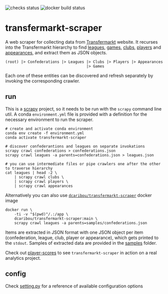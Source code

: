 
![checks status](https://github.com/dcaribou/transfermarkt-scraper/workflows/Scrapy%20Contracts%20Checks/badge.svg)
![docker build status](https://github.com/dcaribou/transfermarkt-scraper/workflows/Dockerhub%20Image/badge.svg)
# transfermarkt-scraper

A web scraper for collecting data from [Transfermarkt](https://www.transfermarkt.co.uk/) website. It recurses into the Transfermarkt hierarchy to find
[leagues](https://www.transfermarkt.co.uk/wettbewerbe/europa), 
[games](https://www.transfermarkt.co.uk/premier-league/gesamtspielplan/wettbewerb/GB1/saison_id/2020),
[clubs](https://www.transfermarkt.co.uk/premier-league/startseite/wettbewerb/GB1),
[players](https://www.transfermarkt.co.uk/manchester-city/kader/verein/281/saison_id/2019) and [appearances](https://www.transfermarkt.co.uk/sergio-aguero/leistungsdaten/spieler/26399), and extract them as JSON objects. 

```console
(root) |> Confederations |> Leagues |> Clubs |> Players |> Appearances
                                    |> Games
```

Each one of these entities can be discovered and refresh separately by invoking the corresponding crawler.

## run
This is a [scrapy](https://scrapy.org/) project, so it needs to be run with the
`scrapy` command line util. A conda `environment.yml` file is provided with a definition
for the necessary environment to run the scraper.

```console
# create and activate conda environment
conda env create -f environment.yml
conda activate transfermarkt-scraper

# discover confederantions and leagues on separate invokations
scrapy crawl confederations > confederations.json
scrapy crawl leagues -a parents=confederations.json > leagues.json

# you can use intermediate files or pipe crawlers one after the other to traverse hierarchy 
cat leagues | head -2 \
    | scrapy crawl clubs \
    | scrapy crawl players \
    | scrapy crawl appearances
```
Alternatively you can also use [`dcaribou/transfermarkt-scraper`](https://hub.docker.com/repository/docker/dcaribou/transfermarkt-scraper) docker image

```console
docker run \
    -ti -v "$(pwd)"/.:/app \
    dcaribou/transfermarkt-scraper:main \
    scrapy crawl leagues -a parents=samples/confederations.json
```
Items are extracted in JSON format with one JSON object per item (confederation, league, club, player or appearance), which gets printed to the `stdout`. Samples of extracted data are provided in the [samples](samples) folder.

Check out [player-scores](https://github.com/dcaribou/player-scores) to see `transfermarkt-scraper` in action on a real analytics project.

## config
Check [setting.py](tfmkt/settings.py) for a reference of available configuration options
